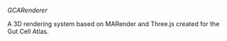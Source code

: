 *GCARenderer*

A 3D rendering system based on MARender and Three.js created for the
Gut Cell Atlas.
